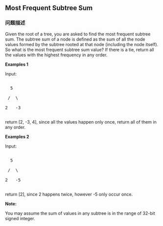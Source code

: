 ## Most Frequent Subtree Sum  
### 问题描述

Given the root of a tree, you are asked to find the most frequent subtree sum. The subtree sum of a node is defined as the sum of all the node values formed by the subtree rooted at that node (including the node itself). So what is the most frequent subtree sum value? If there is a tie, return all the values with the highest frequency in any order.


**Examples 1**<br>
Input:
<pre>
  5
 /  \
2   -3
</pre>
return [2, -3, 4], since all the values happen only once, return all of them in any order.


**Examples 2**<br>
Input:
<pre>
  5
 /  \
2   -5
</pre>
return [2], since 2 happens twice, however -5 only occur once.


**Note:**
You may assume the sum of values in any subtree is in the range of 32-bit signed integer.

